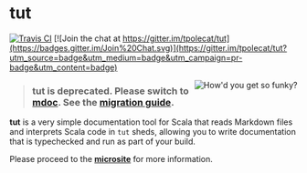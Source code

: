 # tut

[![Travis CI](https://travis-ci.org/tpolecat/tut.svg?branch=series%2F0.6.x)](https://travis-ci.org/tpolecat/tut)
[![Join the chat at https://gitter.im/tpolecat/tut](https://badges.gitter.im/Join%20Chat.svg)](https://gitter.im/tpolecat/tut?utm_source=badge&utm_medium=badge&utm_campaign=pr-badge&utm_content=badge)

<img alt="How'd you get so funky?" align=right src="tut.jpg"/>

> ### **tut** is deprecated. Please switch to [**mdoc**](https://scalameta.org/mdoc/). See the [migration guide](https://scalameta.org/mdoc/docs/tut.html).

**tut** is a very simple documentation tool for Scala that reads Markdown files and interprets Scala code in `tut` sheds, allowing you to write documentation that is typechecked and run as part of your build.

Please proceed to the [**microsite**](http://tpolecat.github.io/tut/) for more information.
